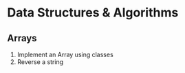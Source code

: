 # Data Structures &amp; Algorithms

## Arrays
1. Implement an Array using classes
2. Reverse a string
